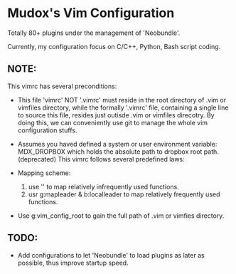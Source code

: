 Mudox's Vim Configuration
=========================

Totally 80+ plugins under the management of 'Neobundle'.

Currently, my configuration focus on C/C++, Python, Bash script coding.

NOTE:
-----
This vimrc has several preconditions:

* This file 'vimrc' NOT '.vimrc' must reside in the root directory of .vim or
  vimfiles directory, while the formally '.vimrc' file, containing a single line
  to source this file, resides just outisde .vim or vimfiles direcotry. By doing
  this, we can conveniently use git to manage the whole vim configuration stuffs.

* Assumes you haved defined a system or user environment variable: MDX_DROPBOX
  which holds the absolute path to dropbox root path. (deprecated)
This vimrc follows several predefined laws:

* Mapping scheme:
  1. use '\' to map relatively infrequently used functions.
  2. usr g:mapleader & b:localleader to map relatively frequently used functions.

* Use g:vim_config_root to gain the full path of .vim or vimfies directory.

TODO:
-----
* Add configurations to let 'Neobundle' to load plugins as later as possible,
thus improve startup speed.
